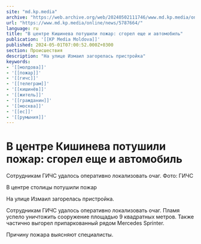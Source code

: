 ```yaml
---
site: "md.kp.media"
archive: "https://web.archive.org/web/20240502111746/www.md.kp.media/online/news/5787664/"
url: "https://www.md.kp.media/online/news/5787664/"
language: ru
title: "В центре Кишинева потушили пожар: сгорел еще и автомобиль"
publication: '[[KP Media Moldova]]'
published: 2024-05-01T07:00:52.000Z+0300
section: Происшествия
description: "На улице Измаил загорелась пристройка"
keywords:
- '[[молдова]]'
- '[[пожар]]'
- '[[гичс]]'
- '[[телеграм]]'
- '[[кишинёв]]'
- '[[житель]]'
- '[[гражданин]]'
- '[[москва]]'
- '[[ес]]'
- '[[румыния]]'
---
```


# В центре Кишинева потушили пожар: сгорел еще и автомобиль

Сотрудникам ГИЧС удалось оперативно локализовать очаг. Фото: ГИЧС

В центре столицы потушили пожар

На улице Измаил загорелась пристройка.

Сотрудникам ГИЧС удалось оперативно локализовать очаг. Пламя успело уничтожить сооружение площадью 9 квадратных метров. Также частично выгорел припаркованный рядом Mercedes Sprinter.

Причину пожара выясняют специалисты.